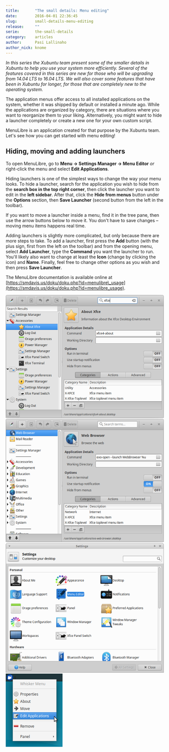 ```yaml
---
title:       "The small details: Menu editing"
date:        2016-04-01 22:36:45
slug:        small-details-menu-editing
release:     ""
serie:       the-small-details
category:    articles
author:      Pasi Lallinaho
author_nick: knome
---
```


*In this series the Xubuntu team present some of the smaller details in Xubuntu to help you use your system more efficiently. Several of the features covered in this series are new for those who will be upgrading from 14.04 LTS to 16.04 LTS. We will also cover some features that have been in Xubuntu for longer, for those that are completely new to the operating system.*

The application menus offer access to all installed applications on the system, whether it was shipped by default or installed a minute ago. While the applications are organized by category, there are situations where you want to reorganize them to your liking. Alternatively, you might want to hide a launcher completely or create a new one for your own custom script.

MenuLibre is an application created for that purpose by the Xubuntu team. Let's see how you can get started with menu editing!

Hiding, moving and adding launchers
-----------------------------------

To open MenuLibre, go to **Menu → Settings Manager → Menu Editor** *or* right-click the menu and select **Edit Applications**.

Hiding launchers is one of the simplest ways to change the way your menu looks. To hide a launcher, search for the application you wish to hide from the **search box in the top right corner**, then click the launcher you want to edit in the **left sidebar**. After that, click the **Hide from menus** button under the **Options** section, then **Save Launcher** (second button from the left in the toolbar).

If you want to move a launcher inside a menu, find it in the tree pane, then use the arrow buttons below to move it. You don't have to save changes – moving menu items happens real time.

Adding launchers is slightly more complicated, but only because there are more steps to take. To add a launcher, first press the **Add** button (with the plus sign, first from the left on the toolbar) and from the opening menu, select **Add Launcher**, type the **Command** you want the launcher to run. You'll likely also want to change at least the **Icon** (change by clicking the icon) and **Name**. Finally, feel free to change other options as you wish and then press **Save Launcher**.

The MenuLibre documentation is available online at [https://smdavis.us/doku/doku.php?id=menulibre\_usage](https://smdavis.us/doku/doku.php?id=menulibre_usage).

![](/assets/articles/2016/menulibre-search.png)
![](/assets/articles/2016/menulibre-ui.png)
![](/assets/articles/2016/settingsmanager-menulibre.png)
![](/assets/articles/2016/whisker-editapps.png)
